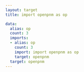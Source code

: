 ```yaml
---
layout: target
title: import openpnm as op

data:
  alias: op
  count: 3
  imports:
  - alias: op
    count: 3
    import: import openpnm as op
    target: openpnm
  target: openpnm
---
```

